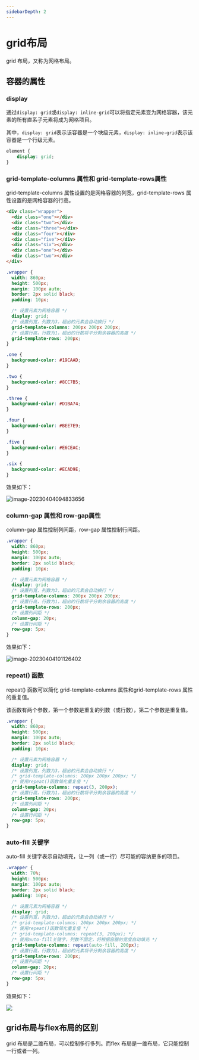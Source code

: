 ```yaml
---
sidebarDepth: 2
---
```

# grid布局

grid 布局，又称为网格布局。



## 容器的属性

### display

通过`display: grid`或`display: inline-grid`可以将指定元素变为网格容器，该元素的所有直系子元素将成为网格项目。

其中，`display: grid`表示该容器是一个块级元素，`display: inline-grid`表示该容器是一个行级元素。

```css
element {
	display: grid;
}
```

### grid-template-columns 属性和 grid-template-rows属性

grid-template-columns 属性设置的是网格容器的列宽，grid-template-rows 属性设置的是网格容器的行高。

```html
<div class="wrapper">
  <div class="one"></div>
  <div class="two"></div>
  <div class="three"></div>
  <div class="four"></div>
  <div class="five"></div>
  <div class="six"></div>
  <div class="one"></div>
  <div class="two"></div>
</div>
```

```css {11,13}
.wrapper {
  width: 860px;
  height: 500px;
  margin: 100px auto;
  border: 2px solid black;
  padding: 10px;

  /* 设置元素为网格容器 */
  display: grid;
  /* 设置列宽，列数为3，超出的元素会自动换行 */
  grid-template-columns: 200px 200px 200px;
  /* 设置行高，行数为1，超出的行数将平分剩余容器的高度 */
  grid-template-rows: 200px;
}

.one {
  background-color: #19CAAD;
}

.two {
  background-color: #8CC7B5;
}

.three {
  background-color: #D1BA74;
}

.four {
  background-color: #BEE7E9;
}

.five {
  background-color: #E6CEAC;
}

.six {
  background-color: #ECAD9E;
}
```

效果如下：

![image-20230404094833656](https://penguinbucket.obs.cn-southwest-2.myhuaweicloud.com/img/202304041440148.png)

### column-gap 属性和 row-gap属性

column-gap 属性控制列间距，row-gap 属性控制行间距。

```css {15,17}
.wrapper {
  width: 860px;
  height: 500px;
  margin: 100px auto;
  border: 2px solid black;
  padding: 10px;

  /* 设置元素为网格容器 */
  display: grid;
  /* 设置列宽，列数为3，超出的元素会自动换行 */
  grid-template-columns: 200px 200px 200px;
  /* 设置行高，行数为1，超出的行数将平分剩余容器的高度 */
  grid-template-rows: 200px;
  /* 设置列间距 */
  column-gap: 20px;
  /* 设置行间距 */
  row-gap: 5px;
}
```

效果如下：

![image-20230404101126402](https://penguinbucket.obs.cn-southwest-2.myhuaweicloud.com/img/202304041440983.png)

### repeat() 函数

repeat() 函数可以简化 grid-template-columns 属性和grid-template-rows 属性的重复值。

该函数有两个参数，第一个参数是重复的列数（或行数），第二个参数是重复值。

```css {13}
.wrapper {
  width: 860px;
  height: 500px;
  margin: 100px auto;
  border: 2px solid black;
  padding: 10px;

  /* 设置元素为网格容器 */
  display: grid;
  /* 设置列宽，列数为3，超出的元素会自动换行 */
  /* grid-template-columns: 200px 200px 200px; */
  /* 使用repeat()函数简化重复值 */
  grid-template-columns: repeat(3, 200px);
  /* 设置行高，行数为1，超出的行数将平分剩余容器的高度 */
  grid-template-rows: 200px;
  /* 设置列间距 */
  column-gap: 20px;
  /* 设置行间距 */
  row-gap: 5px;
}
```

### auto-fill 关键字

auto-fill 关键字表示自动填充，让一列（或一行）尽可能的容纳更多的项目。

```css {15}
.wrapper {
  width: 70%;
  height: 500px;
  margin: 100px auto;
  border: 2px solid black;
  padding: 10px;

  /* 设置元素为网格容器 */
  display: grid;
  /* 设置列宽，列数为3，超出的元素会自动换行 */
  /* grid-template-columns: 200px 200px 200px; */
  /* 使用repeat()函数简化重复值 */
  /* grid-template-columns: repeat(3, 200px); */
  /* 使用auto-fill关键字，列数不固定，将根据容器的宽度自动填充 */
  grid-template-columns: repeat(auto-fill, 200px);
  /* 设置行高，行数为1，超出的元素将平分剩余容器的高度 */
  grid-template-rows: 200px;
  /* 设置列间距 */
  column-gap: 20px;
  /* 设置行间距 */
  row-gap: 5px;
}
```

效果如下：

![](https://penguinbucket.obs.cn-southwest-2.myhuaweicloud.com/img/202304041458696.gif)



## grid布局与flex布局的区别

grid 布局是二维布局，可以控制多行多列。而flex 布局是一维布局，它只能控制一行或者一列。
